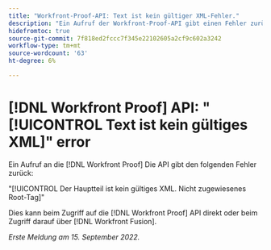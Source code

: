 ```yaml
---
title: "Workfront-Proof-API: Text ist kein gültiger XML-Fehler."
description: "Ein Aufruf der Workfront-Proof-API gibt einen Fehler zurück."
hidefromtoc: true
source-git-commit: 7f818ed2fccc7f345e22102605a2cf9c602a3242
workflow-type: tm+mt
source-wordcount: '63'
ht-degree: 6%

---
```



# [!DNL Workfront Proof] API: &quot;[!UICONTROL Text ist kein gültiges XML]&quot; error

<!--On WFP and WFF TOCs-->

Ein Aufruf an die [!DNL Workfront Proof] Die API gibt den folgenden Fehler zurück:

&quot;[!UICONTROL Der Hauptteil ist kein gültiges XML. Nicht zugewiesenes Root-Tag]&quot;

Dies kann beim Zugriff auf die [!DNL Workfront Proof] API direkt oder beim Zugriff darauf über [!DNL Workfront Fusion].

_Erste Meldung am 15. September 2022._

